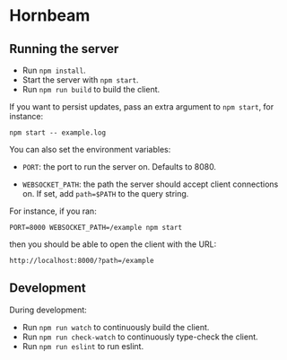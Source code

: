 # Hornbeam

## Running the server

* Run `npm install`.
* Start the server with `npm start`.
* Run `npm run build` to build the client.

If you want to persist updates, pass an extra argument to `npm start`, for instance:

```
npm start -- example.log
```

You can also set the environment variables:

* `PORT`: the port to run the server on. Defaults to 8080.

* `WEBSOCKET_PATH`: the path the server should accept client connections on.
  If set, add `path=$PATH` to the query string.

For instance, if you ran:

```
PORT=8000 WEBSOCKET_PATH=/example npm start
```

then you should be able to open the client with the URL:

```
http://localhost:8000/?path=/example
```

## Development

During development:

* Run `npm run watch` to continuously build the client.
* Run `npm run check-watch` to continuously type-check the client.
* Run `npm run eslint` to run eslint.
